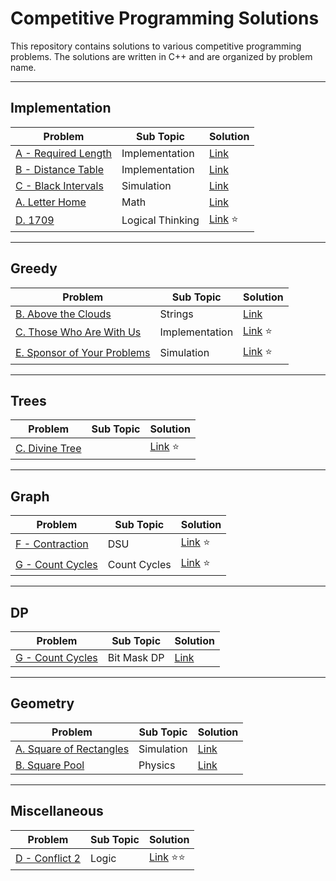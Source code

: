 # Competitive Programming Solutions

This repository contains solutions to various competitive programming problems. The solutions are written in C++ and are organized by problem name.

---

## Implementation

| Problem | Sub Topic | Solution |
|--------|-----------|----------|
| [A - Required Length](https://atcoder.jp/contests/abc411/tasks/abc411_a) | Implementation | [Link](./abc411/a.cpp) |
| [B - Distance Table](https://atcoder.jp/contests/abc411/tasks/abc411_b) | Implementation | [Link](./abc411/b.cpp) |
| [C - Black Intervals](https://atcoder.jp/contests/abc411/tasks/abc411_c) | Simulation | [Link](./abc411/c.cpp) |
| [A. Letter Home](https://codeforces.com/contest/2121/problem/A) | Math | [Link](./cf2121/a.cpp) |
| [D. 1709](https://codeforces.com/contest/2121/problem/D) | Logical Thinking | [Link](./cf2121/d.cpp) ⭐️ |

---

## Greedy

| Problem | Sub Topic | Solution |
|--------|-----------|----------|
| [B. Above the Clouds](https://codeforces.com/contest/2121/problem/B) | Strings | [Link](./cf2121/b.cpp) |
| [C. Those Who Are With Us](https://codeforces.com/contest/2121/problem/C) | Implementation | [Link](./cf2121/c.cpp) ⭐️ |
| [E. Sponsor of Your Problems](https://codeforces.com/contest/2121/problem/E) | Simulation | [Link](./cf2121/e.cpp) ⭐️ |

---

## Trees

| Problem | Sub Topic | Solution |
|--------|-----------|----------|
| [C. Divine Tree](https://codeforces.com/contest/2120/problem/C) |  | [Link](./cf2120/c.cpp) ⭐️ |

---

## Graph

| Problem | Sub Topic | Solution |
|--------|-----------|----------|
| [F - Contraction](https://atcoder.jp/contests/abc411/tasks/abc411_f) | DSU | [Link](./abc411/f.cpp) ⭐️ |
| [G - Count Cycles](https://atcoder.jp/contests/abc411/tasks/abc411_g) | Count Cycles | [Link](./abc411/g.cpp) ⭐️ |

---

## DP

| Problem | Sub Topic | Solution |
|--------|-----------|----------|
| [G - Count Cycles](https://atcoder.jp/contests/abc411/tasks/abc411_g) | Bit Mask DP | [Link](./abc411/g.cpp) |

---

## Geometry

| Problem | Sub Topic | Solution |
|--------|-----------|----------|
| [A. Square of Rectangles](https://codeforces.com/contest/2120/problem/A) | Simulation | [Link](./cf2120/a.cpp) |
| [B. Square Pool](https://codeforces.com/contest/2120/problem/B) | Physics | [Link](./cf2120/b.cpp) |

---

## Miscellaneous

| Problem | Sub Topic | Solution |
|--------|-----------|----------|
| [D - Conflict 2](https://atcoder.jp/contests/abc411/tasks/abc411_d) | Logic | [Link](./abc411/d.cpp) ⭐️⭐️ |
